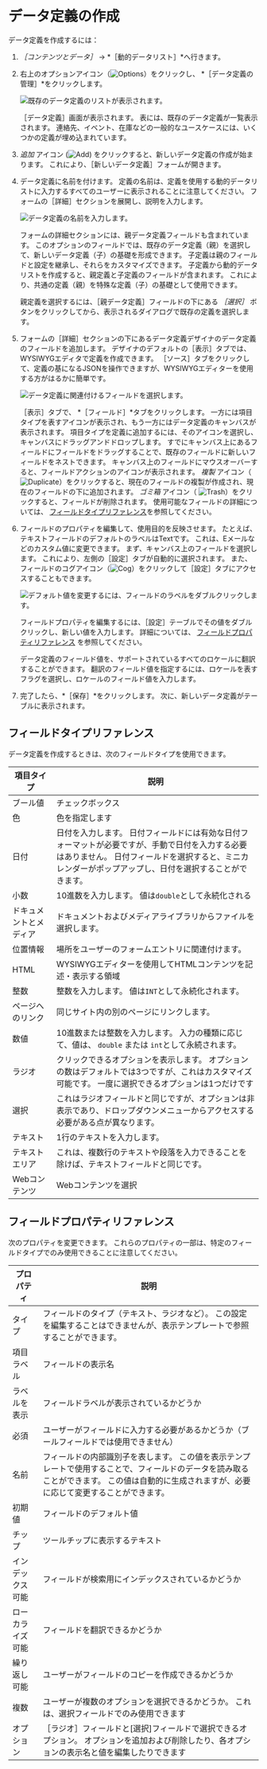 # データ定義の作成

データ定義を作成するには：

1. *［コンテンツとデータ］* &rarr; *［動的データリスト］*へ行きます。

1. 右上のオプションアイコン（![Options](../../../images/icon-options.png)）をクリックし、 *［データ定義の管理］*をクリックします。

    ![既存のデータ定義のリストが表示されます。](./creating-data-definitions/images/01.png)

    ［データ定義］画面が表示されます。 表には、既存のデータ定義が一覧表示されます。 連絡先、イベント、在庫などの一般的なユースケースには、いくつかの定義が埋め込まれています。

1. *追加* アイコン (![Add](../../../images/icon-add.png)) をクリックすると、新しいデータ定義の作成が始まります。 これにより、［新しいデータ定義］フォームが開きます。

1. データ定義に名前を付けます。 定義の名前は、定義を使用する動的データリストに入力するすべてのユーザーに表示されることに注意してください。 フォームの［詳細］セクションを展開し、説明を入力します。

    ![データ定義の名前を入力します。](./creating-data-definitions/images/02.png)

    フォームの詳細セクションには、親データ定義フィールドも含まれています。 このオプションのフィールドでは、既存のデータ定義（親）を選択して、新しいデータ定義（子）の基礎を形成できます。 子定義は親のフィールドと設定を継承し、それらをカスタマイズできます。 子定義から動的データリストを作成すると、親定義と子定義のフィールドが含まれます。 これにより、共通の定義（親）を特殊な定義（子）の基礎として使用できます。

    親定義を選択するには、［親データ定義］フィールドの下にある *［選択］* ボタンをクリックしてから、表示されるダイアログで既存の定義を選択します。

1. フォームの［詳細］セクションの下にあるデータ定義デザイナのデータ定義のフィールドを追加します。 デザイナのデフォルトの［表示］タブでは、WYSIWYGエディタで定義を作成できます。 ［ソース］タブをクリックして、定義の基になるJSONを操作できますが、WYSIWYGエディターを使用する方がはるかに簡単です。

    ![データ定義に関連付けるフィールドを選択します。](./creating-data-definitions/images/03.png)

    ［表示］タブで、 *［フィールド］*タブをクリックします。 一方には項目タイプを表すアイコンが表示され、もう一方にはデータ定義のキャンバスが表示されます。 項目タイプを定義に追加するには、そのアイコンを選択し、キャンバスにドラッグアンドドロップします。 すでにキャンバス上にあるフィールドにフィールドをドラッグすることで、既存のフィールドに新しいフィールドをネストできます。 キャンバス上のフィールドにマウスオーバーすると、フィールドアクションのアイコンが表示されます。 *複製* アイコン（ ![Duplicate](../../../images/icon-duplicate.png)）をクリックすると、現在のフィールドの複製が作成され、現在のフィールドの下に追加されます。 *ゴミ箱* アイコン（ ![Trash](../../../images/icon-trash.png)）をクリックすると、フィールドが削除されます。 使用可能なフィールドの詳細については、 [フィールドタイプリファレンス](#field-types-reference)を参照してください。

1. フィールドのプロパティを編集して、使用目的を反映させます。 たとえば、テキストフィールドのデフォルトのラベルはTextです。 これは、Eメールなどのカスタム値に変更できます。 まず、キャンバス上のフィールドを選択します。 これにより、左側の［設定］タブが自動的に選択されます。 また、フィールドのコグアイコン（![Cog](../../../images/icon-cog.png)）をクリックして［設定］タブにアクセスすることもできます。

    ![デフォルト値を変更するには、フィールドのラベルをダブルクリックします。](./creating-data-definitions/images/04.png)

    フィールドプロパティを編集するには、［設定］テーブルでその値をダブルクリックし、新しい値を入力します。 詳細については、 [フィールドプロパティリファレンス](#field-properties-reference) を参照してください。

    データ定義のフィールド値を、サポートされているすべてのロケールに翻訳することができます。 翻訳のフィールド値を指定するには、ロケールを表すフラグを選択し、ロケールのフィールド値を入力します。

1. 完了したら、*［保存］*をクリックします。 次に、新しいデータ定義がテーブルに表示されます。

## フィールドタイプリファレンス

データ定義を作成するときは、次のフィールドタイプを使用できます。

| 項目タイプ       | 説明                                                                                                     |
| ----------- | ------------------------------------------------------------------------------------------------------ |
| ブール値        | チェックボックス                                                                                               |
| 色           | 色を指定します                                                                                                |
| 日付          | 日付を入力します。 日付フィールドには有効な日付フォーマットが必要ですが、手動で日付を入力する必要はありません。 日付フィールドを選択すると、ミニカレンダーがポップアップし、日付を選択することができます。 |
| 小数          | 10進数を入力します。 値は`double`として永続化される                                                                        |
| ドキュメントとメディア | ドキュメントおよびメディアライブラリからファイルを選択します。                                                                        |
| 位置情報        | 場所をユーザーのフォームエントリに関連付けます。                                                                               |
| HTML        | WYSIWYGエディターを使用してHTMLコンテンツを記述・表示する領域                                                                   |
| 整数          | 整数を入力します。 値は`INT`として永続化されます。                                                                           |
| ページへのリンク    | 同じサイト内の別のページにリンクします。                                                                                   |
| 数値          | 10進数または整数を入力します。 入力の種類に応じて、値は、 `double` または `int`として永続されます。                                            |
| ラジオ         | クリックできるオプションを表示します。 オプションの数はデフォルトでは3つですが、これはカスタマイズ可能です。 一度に選択できるオプションは1つだけです                           |
| 選択          | これはラジオフィールドと同じですが、オプションは非表示であり、ドロップダウンメニューからアクセスする必要がある点が異なります。                                        |
| テキスト        | 1行のテキストを入力します。                                                                                         |
| テキストエリア     | これは、複数行のテキストや段落を入力できることを除けば、テキストフィールドと同じです。                                                            |
| Webコンテンツ    | Webコンテンツを選択                                                                                            |

## フィールドプロパティリファレンス

 次のプロパティを変更できます。 これらのプロパティの一部は、特定のフィールドタイプでのみ使用できることに注意してください。

| プロパティ    | 説明                                                                                               |
| -------- | ------------------------------------------------------------------------------------------------ |
| タイプ      | フィールドのタイプ（テキスト、ラジオなど）。 この設定を編集することはできませんが、表示テンプレートで参照することができます。                                  |
| 項目ラベル    | フィールドの表示名                                                                                        |
| ラベルを表示   | フィールドラベルが表示されているかどうか                                                                             |
| 必須       | ユーザーがフィールドに入力する必要があるかどうか（ブールフィールドでは使用できません）                                                      |
| 名前       | フィールドの内部識別子を表します。 この値を表示テンプレートで使用することで、フィールドのデータを読み取ることができます。 この値は自動的に生成されますが、必要に応じて変更することができます。 |
| 初期値      | フィールドのデフォルト値                                                                                     |
| チップ      | ツールチップに表示するテキスト                                                                                  |
| インデックス可能 | フィールドが検索用にインデックスされているかどうか                                                                        |
| ローカライズ可能 | フィールドを翻訳できるかどうか                                                                                  |
| 繰り返し可能   | ユーザーがフィールドのコピーを作成できるかどうか                                                                         |
| 複数       | ユーザーが複数のオプションを選択できるかどうか。 これは、選択フィールドでのみ使用できます                                                    |
| オプション    | ［ラジオ］フィールドと[選択]フィールドで選択できるオプション。 オプションを追加および削除したり、各オプションの表示名と値を編集したりできます                         |
